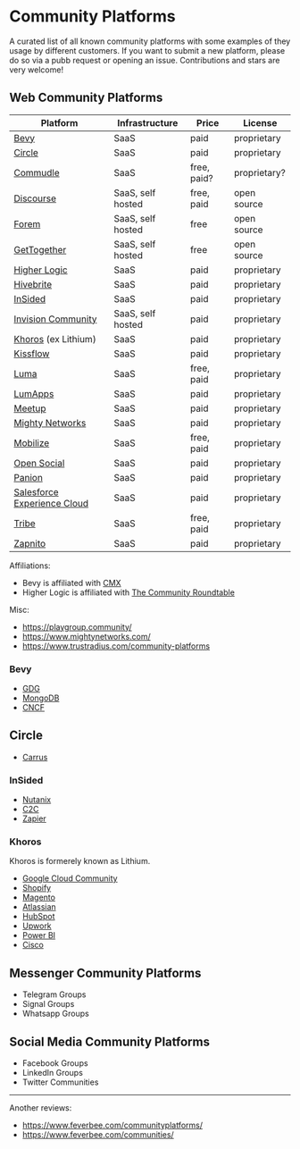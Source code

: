 #  Community Platforms

A curated list of all known community platforms with some examples of they usage by different customers. If you want to submit a new platform, please do so via a pubb request or opening an issue. Contributions and stars are very welcome!

## Web Community Platforms

| Platform | Infrastructure | Price | License |
| --- | --- | --- | --- |
| [Bevy](https://www.bevy.com/) | SaaS | paid | proprietary |
| [Circle](https://circle.so/) | SaaS | paid | proprietary |
| [Commudle](https://commudle.com/) | SaaS | free, paid? | proprietary? |
| [Discourse](https://www.discourse.org/) | SaaS, self hosted | free, paid | open source |
| [Forem](https://www.forem.com/) | SaaS, self hosted | free | open source |
| [GetTogether](https://gettogether.community/) | SaaS, self hosted | free | open source |
| [Higher Logic](https://www.higherlogic.com/) | SaaS | paid | proprietary |
| [Hivebrite](https://hivebrite.com/) | SaaS | paid | proprietary |
| [InSided](https://www.insided.com/) | SaaS | paid | proprietary |
| [Invision Community](https://invisioncommunity.com/) | SaaS, self hosted | paid | proprietary |
| [Khoros](https://khoros.com/) (ex Lithium) | SaaS | paid | proprietary |
| [Kissflow](https://kissflow.com/) | SaaS | paid | proprietary |
| [Luma](https://lu.ma/) | SaaS | free, paid | proprietary |
| [LumApps](https://www.lumapps.com/) | SaaS | paid | proprietary |
| [Meetup](https://www.meetup.com/) | SaaS | paid | proprietary |
| [Mighty Networks](https://www.mightynetworks.com/) | SaaS | paid | proprietary |
| [Mobilize](https://www.mobilize.io/) | SaaS | free, paid | proprietary |
| [Open Social](https://www.getopensocial.com/) | SaaS | paid | proprietary |
| [Panion](https://panion.com/) | SaaS | paid | proprietary |
| [Salesforce Experience Cloud](https://www.salesforce.com/eu/products/experience-cloud/overview/) | SaaS | paid | proprietary |
| [Tribe](https://tribe.so/) | SaaS | free, paid | proprietary |
| [Zapnito](https://zapnito.com/) | SaaS | paid | proprietary |

Affiliations:
- Bevy is affiliated with [CMX](https://cmxhub.com/)
- Higher Logic is affiliated with [The Community Roundtable](https://communityroundtable.com/)

Misc:
- https://playgroup.community/
- https://www.mightynetworks.com/
- https://www.trustradius.com/community-platforms

### Bevy

- [GDG](https://gdg.community.dev/)
- [MongoDB](https://live.mongodb.com/)
- [CNCF](https://community.cncf.io/)

## Circle

- [Carrus](https://community.carrus.io/)

### InSided

- [Nutanix](https://next.nutanix.com/)
- [C2C](https://community.c2cglobal.com/)
- [Zapier](https://community.zapier.com/)

### Khoros

Khoros is formerely known as Lithium.

- [Google Cloud Community](https://www.googlecloudcommunity.com/)
- [Shopify](https://community.shopify.com/)
- [Magento](https://community.magento.com/)
- [Atlassian](https://community.atlassian.com/)
- [HubSpot](https://community.hubspot.com/)
- [Upwork](https://community.upwork.com/)
- [Power BI](https://community.powerbi.com/)
- [Cisco](https://community.cisco.com/)

## Messenger Community Platforms

- Telegram Groups
- Signal Groups
- Whatsapp Groups

## Social Media Community Platforms

- Facebook Groups
- LinkedIn Groups
- Twitter Communities

---

Another reviews:

- https://www.feverbee.com/communityplatforms/
- https://www.feverbee.com/communities/
